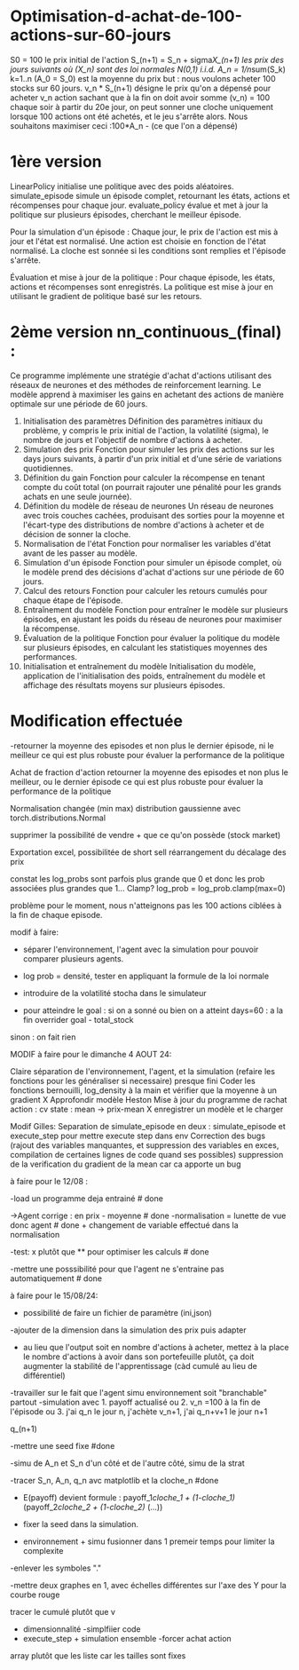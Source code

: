 # Optimisation-d-achat-de-100-actions-sur-60-jours

S0 = 100 le prix initial de l'action 
S_(n+1) = S_n + sigma*X_(n+1) les prix des jours suivants
où (X_n) sont des loi normales N(0,1) i.i.d.
A_n = 1/n*sum(S_k) k=1..n  (A_0 = S_0) est la moyenne du prix 
but : nous voulons acheter 100 stocks sur 60 jours.
v_n * S_(n+1) désigne le prix qu'on a dépensé pour acheter v_n action
sachant que à la fin on doit avoir somme (v_n) = 100 
chaque soir à partir du 20e jour, on peut sonner une cloche uniquement lorsque 100 actions ont été achetés, et le jeu s'arrête alors.
Nous souhaitons maximiser ceci :100*A_n - (ce que l'on a dépensé)

# 1ère version
LinearPolicy initialise une politique avec des poids aléatoires.
simulate_episode simule un épisode complet, retournant les états, actions et récompenses pour chaque jour.
evaluate_policy évalue et met à jour la politique sur plusieurs épisodes, cherchant le meilleur épisode.

Pour la simulation d'un épisode :
Chaque jour, le prix de l'action est mis à jour et l'état est normalisé.
Une action est choisie en fonction de l'état normalisé.
La cloche est sonnée si les conditions sont remplies et l'épisode s'arrête.

Évaluation et mise à jour de la politique :
Pour chaque épisode, les états, actions et récompenses sont enregistrés.
La politique est mise à jour en utilisant le gradient de politique basé sur les retours.


# 2ème version nn_continuous_(final) :
Ce programme implémente une stratégie d'achat d'actions utilisant des réseaux de neurones et des méthodes de reinforcement learning. Le modèle apprend à maximiser les gains en achetant des actions de manière optimale sur une période de 60 jours.

1. Initialisation des paramètres
Définition des paramètres initiaux du problème, y compris le prix initial de l'action, la volatilité (sigma), le nombre de jours et l'objectif de nombre d'actions à acheter.
2. Simulation des prix
Fonction pour simuler les prix des actions sur les days jours suivants, à partir d'un prix initial et d'une série de variations quotidiennes.
3. Définition du gain
Fonction pour calculer la récompense en tenant compte du coût total (on pourrait rajouter une pénalité pour les grands achats en une seule journée).
4. Définition du modèle de réseau de neurones
Un réseau de neurones avec trois couches cachées, produisant des sorties pour la moyenne et l'écart-type des distributions de nombre d'actions à acheter et de décision de sonner la cloche.
5. Normalisation de l'état
Fonction pour normaliser les variables d'état avant de les passer au modèle.
6. Simulation d'un épisode
Fonction pour simuler un épisode complet, où le modèle prend des décisions d'achat d'actions sur une période de 60 jours.
7. Calcul des retours
Fonction pour calculer les retours cumulés pour chaque étape de l'épisode.
8. Entraînement du modèle
Fonction pour entraîner le modèle sur plusieurs épisodes, en ajustant les poids du réseau de neurones pour maximiser la récompense.
9. Évaluation de la politique
Fonction pour évaluer la politique du modèle sur plusieurs épisodes, en calculant les statistiques moyennes des performances.
10. Initialisation et entraînement du modèle
Initialisation du modèle, application de l'initialisation des poids, entraînement du modèle et affichage des résultats moyens sur plusieurs épisodes.


# Modification effectuée 

-retourner la moyenne des episodes et non plus le dernier épisode, ni le meilleur ce qui est plus robuste pour évaluer la performance de la politique

Achat de fraction d'action
retourner la moyenne des episodes et non plus le meilleur, ou le dernier épisode ce qui est plus robuste pour évaluer la performance de la politique

Normalisation changée (min max)
distribution gaussienne avec torch.distributions.Normal

supprimer la possibilité de vendre + que ce qu'on possède (stock market)

Exportation excel,
possibilitée de short sell
réarrangement du décalage des prix 

constat les log_probs sont parfois plus grande que 0 et donc les prob associées plus grandes que 1... Clamp?
log_prob = log_prob.clamp(max=0)

problème pour le moment, nous n'atteignons pas les 100 actions ciblées à la fin de chaque episode.

modif à faire:

- séparer l'environnement, l'agent avec la simulation pour pouvoir comparer plusieurs agents.

- log prob = densité, tester en appliquant la formule de la loi normale

- introduire de la volatilité stocha dans le simulateur

- pour atteindre le goal : si on a sonné ou bien on a atteint days=60 : a la fin overrider goal - total_stock 
 
sinon : on fait rien
 



 MODIF à faire pour le dimanche 4 AOUT 24:

 Claire séparation de l'environnement, l'agent, et la simulation (refaire les fonctions pour les généraliser si necessaire) presque fini
 Coder les fonctions bernouilli, log_density à la main et vérifier que la moyenne à un gradient X
 Approfondir modèle Heston
 Mise à jour du programme de rachat action : cv state : mean -> prix-mean X
 enregistrer un modèle et le charger

Modif Gilles:
Separation de simulate_episode en deux : simulate_episode et execute_step pour mettre execute step dans env
Correction des bugs (rajout des variables manquantes, et suppression des variables en exces, compilation de certaines lignes de code quand ses possibles)
suppression de la verification du gradient de la mean car ca apporte un bug

à faire pour le 12/08 : 

 -load un programme deja entrainé # done

 ->Agent corrige : en prix - moyenne  # done 
 -normalisation = lunette de vue donc agent # done + changement de variable effectué dans la normalisation

 -test: x plutôt que ** pour optimiser les calculs # done 
 
 -mettre une posssibilité pour que l'agent ne s'entraine pas automatiquement # done


à faire pour le 15/08/24:


 - possibilité de faire un fichier de paramètre (ini,json)

 -ajouter de la dimension dans la simulation des prix puis adapter

 - au lieu que l'output soit en nombre d'actions à acheter, mettez à la place le nombre d'actions à avoir dans son portefeuille plutôt, ça doit augmenter la stabilité de l'apprentissage (càd cumulé au lieu de différentiel)
 
 -travailler sur le fait que l'agent simu environnement soit "branchable" partout
 -simulation avec 1. payoff actualisé ou 2. v_n =100 à la fin de l'épisode ou 3.  j'ai q_n le jour n, j'achète v_n+1, j'ai q_n+v+1 le jour n+1
 
q_(n+1)
 
 -mettre une seed fixe #done

 -simu de A_n et S_n d'un côté et de l'autre côté, simu de la strat

 -tracer S_n, A_n, q_n avc matplotlib et la cloche_n #done

 - E(payoff) devient formule : payoff_1*cloche_1 + (1-cloche_1)*(payoff_2*cloche_2 +  (1-cloche_2)* (...))

- fixer la seed dans la simulation.

- environnement + simu fusionner dans 1 premeir temps pour limiter la complexite 

-enlever les symboles "."
 
-mettre deux graphes en 1, avec échelles différentes sur l'axe des Y pour la courbe rouge
 
tracer le cumulé plutôt que v
 - dimensionnalité
 -simplfiier code
 - execute_step + simulation  ensemble
 -forcer achat action

array plutôt que les liste car les tailles sont fixes

